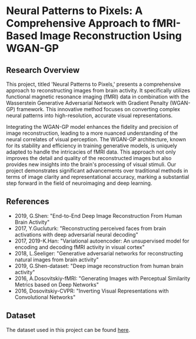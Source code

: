 # Neural Patterns to Pixels: A Comprehensive Approach to fMRI-Based Image Reconstruction Using WGAN-GP

## Research Overview
This project, titled 'Neural Patterns to Pixels,' presents a comprehensive approach to reconstructing images from brain activity. It specifically utilizes functional magnetic resonance imaging (fMRI) data in combination with the Wasserstein Generative Adversarial Network with Gradient Penalty (WGAN-GP) framework. This innovative method focuses on converting complex neural patterns into high-resolution, accurate visual representations. 

Integrating the WGAN-GP model enhances the fidelity and precision of image reconstruction, leading to a more nuanced understanding of the neural correlates of visual perception. The WGAN-GP architecture, known for its stability and efficiency in training generative models, is uniquely adapted to handle the intricacies of fMRI data. This approach not only improves the detail and quality of the reconstructed images but also provides new insights into the brain's processing of visual stimuli. Our project demonstrates significant advancements over traditional methods in terms of image clarity and representational accuracy, marking a substantial step forward in the field of neuroimaging and deep learning.

## References
- 2019, G.Shen: "End-to-End Deep Image Reconstruction From Human Brain Activity"
- 2017, Y.Gucluturk: "Reconstructing perceived faces from brain activations with deep adversarial neural decoding"
- 2017, 2019-K.Han: "Variational autoencoder: An unsupervised model for encoding and decoding fMRI activity in visual cortex"
- 2018, L.Seeliger: "Generative adversarial networks for reconstructing natural images from brain activity"
- 2019, G.Shen-dataset: "Deep image reconstruction from human brain activity"
- 2016, A.Dosovitskiy-fMRI: "Generating Images with Perceptual Similarity Metrics based on Deep Networks"
- 2016, Dosovitskiy-CVPR: "Inverting Visual Representations with Convolutional Networks"

## Dataset
The dataset used in this project can be found [here](https://github.com/KamitaniLab/DeepImageReconstruction/tree/master/data/fmri).
